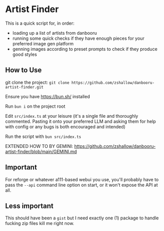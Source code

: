 # Artist Finder

This is a quick script for, in order:

- loading up a list of artists from danbooru
- running some quick checks if they have enough pieces for your preferred image gen platform
- genning images according to preset prompts to check if they produce good styles

## How to Use

git clone the project: `git clone https://github.com/zshallow/danbooru-artist-finder.git`

Ensure you have https://bun.sh/ installed

Run `bun i` on the project root

Edit `src/index.ts` at your leisure (it's a single file and thoroughly commented. Pasting it onto your
preferred LLM and asking them for help with config or any bugs is both encouraged and intended)

Run the script with `bun src/index.ts`

EXTENDED HOW TO BY GEMINI: https://github.com/zshallow/danbooru-artist-finder/blob/main/GEMINI.md

## Important

For reforge or whatever a111-based webui you use, you'll probably have to pass the `--api` command line option
on start, or it won't expose the API at all.

## Less important

This should have been a `gist` but I need exactly one (1) package to handle fucking zip files kill me
right now.
